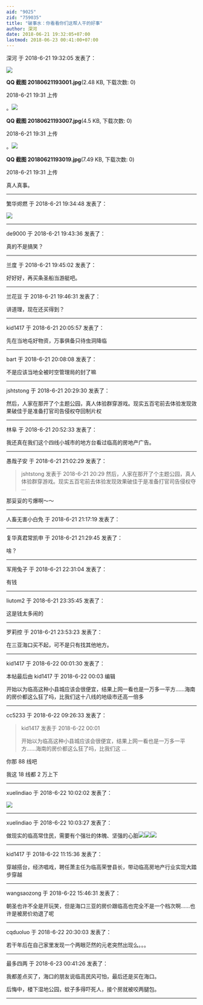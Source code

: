 ```yaml
---
aid: "9025"
zid: "759035"
title: "破事水：你看看你们这帮人干的好事"
author: 深河
date: 2018-06-21 19:32:05+07:00
lastmod: 2018-06-23 00:41:00+07:00
---
```


深河 于 2018-6-21 19:32:05 发表了：

![](/9025/193143rs5uxq12ulzqwzj7.jpg)

**QQ 截图 20180621193001.jpg**(2.48 KB, 下载次数: 0)

2018-6-21 19:31 上传

。![](/9025/193147qzkyji2xfjsm87tk.jpg)

**QQ 截图 20180621193007.jpg**(4.5 KB, 下载次数: 0)

2018-6-21 19:31 上传

。![](/9025/193151hpnj4mj4aeacz4ij.jpg)

**QQ 截图 20180621193019.jpg**(7.49 KB, 下载次数: 0)

2018-6-21 19:31 上传

真人真事。

---

繁华烬燃 于 2018-6-21 19:34:48 发表了：

![](/9025/140550ijhxq2p1qu9qqh9p.png)

---

de9000 于 2018-6-21 19:43:36 发表了：

真的不是搞笑？

---

兰度 于 2018-6-21 19:45:02 发表了：

好好好，再买条圣船当游艇吧。

---

兰花豆 于 2018-6-21 19:46:31 发表了：

讲道理，现在还买得到？

---

kid1417 于 2018-6-21 20:05:57 发表了：

先在当地屯好物资，万事俱备只待虫洞降临

---

bart 于 2018-6-21 20:08:08 发表了：

不是应该当地全被时空管理局的封了嘛

---

jshtstong 于 2018-6-21 20:29:30 发表了：

然后，人家在那开了个主题公园，真人体验群穿游戏。现实五百宅前去体验发现效果破佳于是准备打官司告侵权夺回制片权

---

林阜 于 2018-6-21 20:52:33 发表了：

我还真在我们这个四线小城市的地方台看过临高的房地产广告。

---

愚哉子安 于 2018-6-21 21:02:29 发表了：

> jshtstong 发表于 2018-6-21 20:29 然后，人家在那开了个主题公园，真人体验群穿游戏。现实五百宅前去体验发现效果破佳于是准备打官司告侵权夺 ...

那妥妥的亏爆啊～～

---

人畜无害小白免 于 2018-6-21 21:17:19 发表了：

---

复华真君常凯申 于 2018-6-21 21:29:45 发表了：

啥？

---

军用兔子 于 2018-6-21 22:31:04 发表了：

有钱

---

liutom2 于 2018-6-21 23:35:45 发表了：

这是钱太多闹的

---

罗莉控 于 2018-6-21 23:53:23 发表了：

在三亚海口买不起，可不是只有找其他地方。

---

kid1417 于 2018-6-22 00:01:30 发表了：

本帖最后由 kid1417 于 2018-6-22 00:03 编辑

开始以为临高这种小县城应该会很便宜，结果上网一看也是一万多一平方……海南的房价都这么狂了吗，比我们这十八线的地级市还高一倍多

---

cc5233 于 2018-6-22 09:26:33 发表了：

> kid1417 发表于 2018-6-22 00:01
>
> 开始以为临高这种小县城应该会很便宜，结果上网一看也是一万多一平方……海南的房价都这么狂了吗，比我们这 ...

你那 88 线吧

我这 18 线都 2 万上下

---

xuelindiao 于 2018-6-22 10:02:02 发表了：

![](/9025/100106f998uar5viqaivqr.jpg)

---

xuelindiao 于 2018-6-22 10:03:27 发表了：

做现实的临高常住民，需要有个强壮的体魄、坚强的心脏![](/9025/100107kxuhtn1t1m1zrzvs.jpg)![](https://mirrors.tuna.tsinghua.edu.cn/osdn/lgqm/72877/100107xxhu6u79h91z6xjj.jpg)![](https://mirrors.tuna.tsinghua.edu.cn/osdn/lgqm/72877/100107qqjts9jjs0qgm3sm.jpg)

---

kid1417 于 2018-6-22 11:15:36 发表了：

穿越搭台，经济唱戏，聘任萧主任为临高荣誉县长，带动临高房地产行业实现大踏步穿越

---

wangsaozong 于 2018-6-22 15:46:31 发表了：

朝圣也许不全是开玩笑，但是海口三亚的房价跟临高也完全不是一个档次啊……也许是被房价劝退了呢

---

cqduoluo 于 2018-6-22 20:30:03 发表了：

若干年后在自己家里发现一个两眼茫然的元老突然出现么。。。

---

最多四两 于 2018-6-23 00:41:26 发表了：

我都差点买了，海口的朋友说临高民风可怕，最后还是买在海口。

后悔中，楼下湿地公园，蚊子多得吓死人，接个房就被咬两腿包。

---
